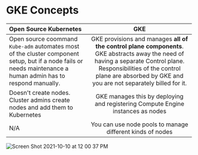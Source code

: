 # GKE Concepts


| Open Source Kubernetes      | GKE | 
| :---        |    :----:   | 
|Open source coommand ```Kube-adm``` automates most of the cluster component setup, but if a node fails or needs maintenance a human admin has to respond manually.|GKE provisions and manages **all of the control plane components**. GKE abstracts away the need of having a separate Control plane. Responsibilities of the control plane are absorbed by GKE and you are not separately billed for it.|
| Doesn't create nodes. Cluster admins create nodes and add them to Kubernetes      | GKE manages this by deploying and registering Compute Engine instances as nodes|
|N/A| You can use node pools to manage different kinds of nodes|

![Screen Shot 2021-10-10 at 12 00 37 PM](https://user-images.githubusercontent.com/40435982/136703746-b4f047f9-3dd7-4e3c-a2aa-8281253d1780.png)
